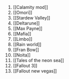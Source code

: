 
1. [[Calamity mod]]
2. [[Omori]]
3. [[Stardew Valley]]
4. [[Deltarune]]
5. [[Max Payne]]
6. [[Mafia]]
7. [[Limbo]]
8. [[Rain world]]
9. [[Fran Bow]]
10. [[Noita]]
11. [[Tales of the neon sea]]
12. [[Fallout 3]] 
13. [[Fallout new vegas]] 
